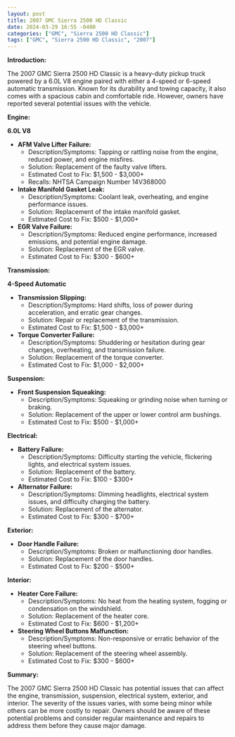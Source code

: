 ```yaml
---
layout: post
title: 2007 GMC Sierra 2500 HD Classic
date: 2024-03-29 16:55 -0400
categories: ["GMC", "Sierra 2500 HD Classic"]
tags: ["GMC", "Sierra 2500 HD Classic", "2007"]
---
```

**Introduction:**

The 2007 GMC Sierra 2500 HD Classic is a heavy-duty pickup truck powered by a 6.0L V8 engine paired with either a 4-speed or 6-speed automatic transmission. Known for its durability and towing capacity, it also comes with a spacious cabin and comfortable ride. However, owners have reported several potential issues with the vehicle.

**Engine:**

**6.0L V8**

* **AFM Valve Lifter Failure:**
  * Description/Symptoms: Tapping or rattling noise from the engine, reduced power, and engine misfires.
  * Solution: Replacement of the faulty valve lifters.
  * Estimated Cost to Fix: $1,500 - $3,000+
  * Recalls: NHTSA Campaign Number 14V368000
* **Intake Manifold Gasket Leak:**
  * Description/Symptoms: Coolant leak, overheating, and engine performance issues.
  * Solution: Replacement of the intake manifold gasket.
  * Estimated Cost to Fix: $500 - $1,000+
* **EGR Valve Failure:**
  * Description/Symptoms: Reduced engine performance, increased emissions, and potential engine damage.
  * Solution: Replacement of the EGR valve.
  * Estimated Cost to Fix: $300 - $600+

**Transmission:**

**4-Speed Automatic**

* **Transmission Slipping:**
  * Description/Symptoms: Hard shifts, loss of power during acceleration, and erratic gear changes.
  * Solution: Repair or replacement of the transmission.
  * Estimated Cost to Fix: $1,500 - $3,000+
* **Torque Converter Failure:**
  * Description/Symptoms: Shuddering or hesitation during gear changes, overheating, and transmission failure.
  * Solution: Replacement of the torque converter.
  * Estimated Cost to Fix: $1,000 - $2,000+

**Suspension:**

* **Front Suspension Squeaking:**
  * Description/Symptoms: Squeaking or grinding noise when turning or braking.
  * Solution: Replacement of the upper or lower control arm bushings.
  * Estimated Cost to Fix: $500 - $1,000+

**Electrical:**

* **Battery Failure:**
  * Description/Symptoms: Difficulty starting the vehicle, flickering lights, and electrical system issues.
  * Solution: Replacement of the battery.
  * Estimated Cost to Fix: $100 - $300+
* **Alternator Failure:**
  * Description/Symptoms: Dimming headlights, electrical system issues, and difficulty charging the battery.
  * Solution: Replacement of the alternator.
  * Estimated Cost to Fix: $300 - $700+

**Exterior:**

* **Door Handle Failure:**
  * Description/Symptoms: Broken or malfunctioning door handles.
  * Solution: Replacement of the door handles.
  * Estimated Cost to Fix: $200 - $500+

**Interior:**

* **Heater Core Failure:**
  * Description/Symptoms: No heat from the heating system, fogging or condensation on the windshield.
  * Solution: Replacement of the heater core.
  * Estimated Cost to Fix: $600 - $1,200+
* **Steering Wheel Buttons Malfunction:**
  * Description/Symptoms: Non-responsive or erratic behavior of the steering wheel buttons.
  * Solution: Replacement of the steering wheel assembly.
  * Estimated Cost to Fix: $300 - $600+

**Summary:**

The 2007 GMC Sierra 2500 HD Classic has potential issues that can affect the engine, transmission, suspension, electrical system, exterior, and interior. The severity of the issues varies, with some being minor while others can be more costly to repair. Owners should be aware of these potential problems and consider regular maintenance and repairs to address them before they cause major damage.
